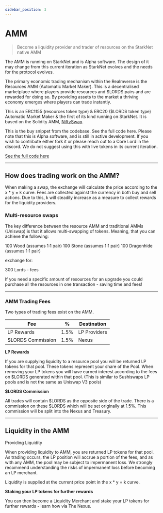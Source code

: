 ```yaml
---
sidebar_position: 3
---
```


# AMM

> Become a liquidity provider and trader of resources on the StarkNet native AMM

The AMM is running on StarkNet and is Alpha software. The design of it may change from this current iteration as StarkNet evolves and the needs for the protocol evolves.

The primary economic trading mechanism within the Realmverse is the Resources AMM (Automatic Market Maker). This is a decentralised marketplace where players provide resources and $LORDS pairs and are rewarded for doing so. By providing assets to the market a thriving economy emerges where players can trade instantly. 

This is an ERC1155 (resources token type) & ERC20 ($LORDS token type) Automatic Market Maker & the first of its kind running on StarkNet. It is based on the Solidity AMM, [NiftySwap](https://github.com/0xsequence/niftyswap/blob/master/src/contracts/exchange/NiftyswapExchange20.sol). 

This is the buy snippet from the codebase. See the full code here. Please note that this is Alpha software, and is still in active development. If you wish to contribute either fork it or please reach out to a Core Lord in the discord. We do not suggest using this with live tokens in its current iteration.

[See the full code here](https://github.com/BibliothecaForAdventurers/realms-contracts/tree/main/contracts/exchange)

---

## How does trading work on the AMM?

When making a swap, the exchange will calculate the price according to the x * y = k curve. Fees are collected against the currency in both buy and sell actions. Due to this, k will steadily increase as a measure to collect rewards for the liquidity providers.

### Multi-resource swaps

The key difference between the resource AMM and traditional AMMs (Uniswap) is that it allows multi-swapping of tokens. Meaning, that you can achieve the following:

100 Wood (assumes 1:1 pair)
100 Stone (assumes 1:1 pair)
100 Dragonhide (assumes 1:1 pair)

exchange for: 

300 Lords - fees

If you need a specific amount of resources for an upgrade you could purchase all the resources in one transaction - saving time and fees!

---

### AMM Trading Fees

Two types of trading fees exist on the AMM.

| Fee | % | Destination |
| ----------- | ----------- | ----------- |
| LP Rewards | 1.5% | LP Providers |
| $LORDS Commission | 1.5% | Nexus |

**LP Rewards**

If you are supplying liquidity to a resource pool you will be returned LP tokens for that pool. These tokens represent your share of the Pool. When removing your LP tokens you will have earned interest according to the fees on $LORDS generated within that pool. (This is similar to Sushiswaps LP pools and is not the same as Uniswap V3 pools)

**$LORDS Commission**

All trades will contain $LORDS as the opposite side of the trade. There is a commission on these $LORDS which will be set originally at 1.5%. This commission will be split into the Nexus and Treasury.

---

## Liquidity in the AMM

Providing Liquidity 

When providing liquidity to AMM, you are returned LP tokens for that pool. As trading occurs, the LP position will accrue a portion of the fees, and as with any AMM, the pool may be subject to impermanent loss. We strongly recommend understanding the risks of impermanent loss before becoming an LP merchant.

Liquidity is supplied at the current price point in the x * y = k curve.

**Staking your LP tokens for further rewards**

You can then become a Liquidity Merchant and stake your LP tokens for further rewards - learn how via The Nexus.